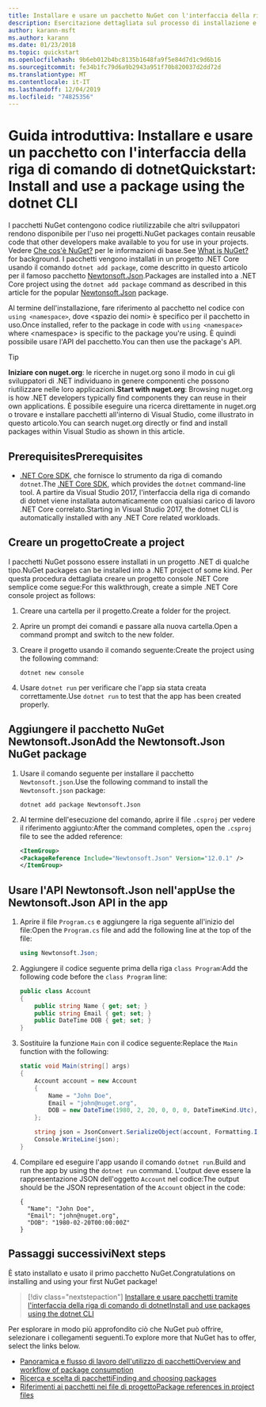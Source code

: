 ```yaml
---
title: Installare e usare un pacchetto NuGet con l'interfaccia della riga di comando di dotnet
description: Esercitazione dettagliata sul processo di installazione e uso di un pacchetto NuGet in un progetto .NET Core.
author: karann-msft
ms.author: karann
ms.date: 01/23/2018
ms.topic: quickstart
ms.openlocfilehash: 9b6eb012b4bc8135b1648fa9f5e84d7d1c9d6b16
ms.sourcegitcommit: fe34b1fc79d6a9b2943a951f70b820037d2dd72d
ms.translationtype: MT
ms.contentlocale: it-IT
ms.lasthandoff: 12/04/2019
ms.locfileid: "74825356"
---
```

# <a name="quickstart-install-and-use-a-package-using-the-dotnet-cli"></a><span data-ttu-id="9436f-103">Guida introduttiva: Installare e usare un pacchetto con l'interfaccia della riga di comando di dotnet</span><span class="sxs-lookup"><span data-stu-id="9436f-103">Quickstart: Install and use a package using the dotnet CLI</span></span>

<span data-ttu-id="9436f-104">I pacchetti NuGet contengono codice riutilizzabile che altri sviluppatori rendono disponibile per l'uso nei progetti.</span><span class="sxs-lookup"><span data-stu-id="9436f-104">NuGet packages contain reusable code that other developers make available to you for use in your projects.</span></span> <span data-ttu-id="9436f-105">Vedere [Che cos'è NuGet?](../What-is-NuGet.md) per le informazioni di base.</span><span class="sxs-lookup"><span data-stu-id="9436f-105">See [What is NuGet?](../What-is-NuGet.md) for background.</span></span> <span data-ttu-id="9436f-106">I pacchetti vengono installati in un progetto .NET Core usando il comando `dotnet add package`, come descritto in questo articolo per il famoso pacchetto [Newtonsoft.Json](https://www.nuget.org/packages/Newtonsoft.Json/).</span><span class="sxs-lookup"><span data-stu-id="9436f-106">Packages are installed into a .NET Core project using the `dotnet add package` command as described in this article for the popular [Newtonsoft.Json](https://www.nuget.org/packages/Newtonsoft.Json/) package.</span></span>

<span data-ttu-id="9436f-107">Al termine dell'installazione, fare riferimento al pacchetto nel codice con `using <namespace>`, dove \<spazio dei nomi\> è specifico per il pacchetto in uso.</span><span class="sxs-lookup"><span data-stu-id="9436f-107">Once installed, refer to the package in code with `using <namespace>` where \<namespace\> is specific to the package you're using.</span></span> <span data-ttu-id="9436f-108">È quindi possibile usare l'API del pacchetto.</span><span class="sxs-lookup"><span data-stu-id="9436f-108">You can then use the package's API.</span></span>

> [!Tip]
> <span data-ttu-id="9436f-109">**Iniziare con nuget.org**: le ricerche in nuget.org sono il modo in cui gli sviluppatori di .NET individuano in genere componenti che possono riutilizzare nelle loro applicazioni.</span><span class="sxs-lookup"><span data-stu-id="9436f-109">**Start with nuget.org**: Browsing nuget.org is how .NET developers typically find components they can reuse in their own applications.</span></span> <span data-ttu-id="9436f-110">È possibile eseguire una ricerca direttamente in nuget.org o trovare e installare pacchetti all'interno di Visual Studio, come illustrato in questo articolo.</span><span class="sxs-lookup"><span data-stu-id="9436f-110">You can search nuget.org directly or find and install packages within Visual Studio as shown in this article.</span></span>

## <a name="prerequisites"></a><span data-ttu-id="9436f-111">Prerequisites</span><span class="sxs-lookup"><span data-stu-id="9436f-111">Prerequisites</span></span>

- <span data-ttu-id="9436f-112">[.NET Core SDK](https://www.microsoft.com/net/download/), che fornisce lo strumento da riga di comando `dotnet`.</span><span class="sxs-lookup"><span data-stu-id="9436f-112">The [.NET Core SDK](https://www.microsoft.com/net/download/), which provides the `dotnet` command-line tool.</span></span> <span data-ttu-id="9436f-113">A partire da Visual Studio 2017, l'interfaccia della riga di comando di dotnet viene installata automaticamente con qualsiasi carico di lavoro .NET Core correlato.</span><span class="sxs-lookup"><span data-stu-id="9436f-113">Starting in Visual Studio 2017, the dotnet CLI is automatically installed with any .NET Core related workloads.</span></span>

## <a name="create-a-project"></a><span data-ttu-id="9436f-114">Creare un progetto</span><span class="sxs-lookup"><span data-stu-id="9436f-114">Create a project</span></span>

<span data-ttu-id="9436f-115">I pacchetti NuGet possono essere installati in un progetto .NET di qualche tipo.</span><span class="sxs-lookup"><span data-stu-id="9436f-115">NuGet packages can be installed into a .NET project of some kind.</span></span> <span data-ttu-id="9436f-116">Per questa procedura dettagliata creare un progetto console .NET Core semplice come segue:</span><span class="sxs-lookup"><span data-stu-id="9436f-116">For this walkthrough, create a simple .NET Core console project as follows:</span></span>

1. <span data-ttu-id="9436f-117">Creare una cartella per il progetto.</span><span class="sxs-lookup"><span data-stu-id="9436f-117">Create a folder for the project.</span></span>

1. <span data-ttu-id="9436f-118">Aprire un prompt dei comandi e passare alla nuova cartella.</span><span class="sxs-lookup"><span data-stu-id="9436f-118">Open a command prompt and switch to the new folder.</span></span>

1. <span data-ttu-id="9436f-119">Creare il progetto usando il comando seguente:</span><span class="sxs-lookup"><span data-stu-id="9436f-119">Create the project using the following command:</span></span>

    ```dotnetcli
    dotnet new console
    ```

1. <span data-ttu-id="9436f-120">Usare `dotnet run` per verificare che l'app sia stata creata correttamente.</span><span class="sxs-lookup"><span data-stu-id="9436f-120">Use `dotnet run` to test that the app has been created properly.</span></span>

## <a name="add-the-newtonsoftjson-nuget-package"></a><span data-ttu-id="9436f-121">Aggiungere il pacchetto NuGet Newtonsoft.Json</span><span class="sxs-lookup"><span data-stu-id="9436f-121">Add the Newtonsoft.Json NuGet package</span></span>

1. <span data-ttu-id="9436f-122">Usare il comando seguente per installare il pacchetto `Newtonsoft.json`.</span><span class="sxs-lookup"><span data-stu-id="9436f-122">Use the following command to install the `Newtonsoft.json` package:</span></span>

    ```dotnetcli
    dotnet add package Newtonsoft.Json
    ```

2. <span data-ttu-id="9436f-123">Al termine dell'esecuzione del comando, aprire il file `.csproj` per vedere il riferimento aggiunto:</span><span class="sxs-lookup"><span data-stu-id="9436f-123">After the command completes, open the `.csproj` file to see the added reference:</span></span>

    ```xml
   <ItemGroup>
    <PackageReference Include="Newtonsoft.Json" Version="12.0.1" />
   </ItemGroup>
    ```

## <a name="use-the-newtonsoftjson-api-in-the-app"></a><span data-ttu-id="9436f-124">Usare l'API Newtonsoft.Json nell'app</span><span class="sxs-lookup"><span data-stu-id="9436f-124">Use the Newtonsoft.Json API in the app</span></span>

1. <span data-ttu-id="9436f-125">Aprire il file `Program.cs` e aggiungere la riga seguente all'inizio del file:</span><span class="sxs-lookup"><span data-stu-id="9436f-125">Open the `Program.cs` file and add the following line at the top of the file:</span></span>

    ```cs
    using Newtonsoft.Json;
    ```

1. <span data-ttu-id="9436f-126">Aggiungere il codice seguente prima della riga `class Program`:</span><span class="sxs-lookup"><span data-stu-id="9436f-126">Add the following code before the `class Program` line:</span></span>

    ```cs
    public class Account
    {
        public string Name { get; set; }
        public string Email { get; set; }
        public DateTime DOB { get; set; }
    }
    ```

1. <span data-ttu-id="9436f-127">Sostituire la funzione `Main` con il codice seguente:</span><span class="sxs-lookup"><span data-stu-id="9436f-127">Replace the `Main` function with the following:</span></span>

    ```cs
    static void Main(string[] args)
    {
        Account account = new Account
        {
            Name = "John Doe",
            Email = "john@nuget.org",
            DOB = new DateTime(1980, 2, 20, 0, 0, 0, DateTimeKind.Utc),
        };

        string json = JsonConvert.SerializeObject(account, Formatting.Indented);
        Console.WriteLine(json);
    }
    ```

1. <span data-ttu-id="9436f-128">Compilare ed eseguire l'app usando il comando `dotnet run`.</span><span class="sxs-lookup"><span data-stu-id="9436f-128">Build and run the app by using the `dotnet run` command.</span></span> <span data-ttu-id="9436f-129">L'output deve essere la rappresentazione JSON dell'oggetto `Account` nel codice:</span><span class="sxs-lookup"><span data-stu-id="9436f-129">The output should be the JSON representation of the `Account` object in the code:</span></span>

    ```output
    {
      "Name": "John Doe",
      "Email": "john@nuget.org",
      "DOB": "1980-02-20T00:00:00Z"
    }
    ```

## <a name="next-steps"></a><span data-ttu-id="9436f-130">Passaggi successivi</span><span class="sxs-lookup"><span data-stu-id="9436f-130">Next steps</span></span>

<span data-ttu-id="9436f-131">È stato installato e usato il primo pacchetto NuGet.</span><span class="sxs-lookup"><span data-stu-id="9436f-131">Congratulations on installing and using your first NuGet package!</span></span>

> [!div class="nextstepaction"]
> [<span data-ttu-id="9436f-132">Installare e usare pacchetti tramite l'interfaccia della riga di comando di dotnet</span><span class="sxs-lookup"><span data-stu-id="9436f-132">Install and use packages using the dotnet CLI</span></span>](../consume-packages/install-use-packages-dotnet-cli.md)

<span data-ttu-id="9436f-133">Per esplorare in modo più approfondito ciò che NuGet può offrire, selezionare i collegamenti seguenti.</span><span class="sxs-lookup"><span data-stu-id="9436f-133">To explore more that NuGet has to offer, select the links below.</span></span>

- [<span data-ttu-id="9436f-134">Panoramica e flusso di lavoro dell'utilizzo di pacchetti</span><span class="sxs-lookup"><span data-stu-id="9436f-134">Overview and workflow of package consumption</span></span>](../consume-packages/overview-and-workflow.md)
- [<span data-ttu-id="9436f-135">Ricerca e scelta di pacchetti</span><span class="sxs-lookup"><span data-stu-id="9436f-135">Finding and choosing packages</span></span>](../consume-packages/finding-and-choosing-packages.md)
- [<span data-ttu-id="9436f-136">Riferimenti ai pacchetti nei file di progetto</span><span class="sxs-lookup"><span data-stu-id="9436f-136">Package references in project files</span></span>](../consume-packages/package-references-in-project-files.md)
